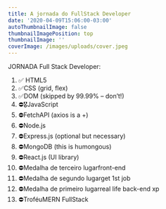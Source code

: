 ```yaml
---
title: A jornada do FullStack Developer
date: '2020-04-09T15:06:00-03:00'
autoThumbnailImage: false
thumbnailImagePosition: top
thumbnailImage: ''
coverImage: /images/uploads/cover.jpeg
---
```

JORNADA Full Stack Developer: 

1. ✅ HTML5
2. ✅CSS (grid, flex)
3. ✅DOM (skipped by 99.99% – don’t!)
4. ⛔️🎖JavaScript
5. ⛔️FetchAPI (axios is a +)
6. ⛔️Node.js
7. ⛔️Express.js (optional but necessary)
8. ⛔️MongoDB (this is humongous)
9. ⛔️React.js (UI library)
10. ⛔️Medalha de terceiro lugarfront-end
11. ⛔️Medalha de segundo lugarget 1st job
12. ⛔️Medalha de primeiro lugarreal life back-end xp
13. ⛔️TroféuMERN FullStack
